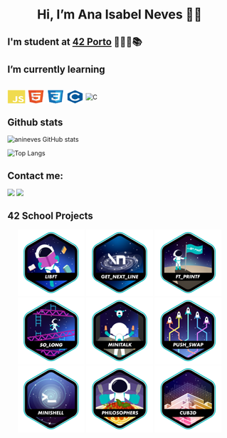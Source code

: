 <h1 align="center"> Hi, I’m Ana Isabel Neves 🙋‍♀️</h1>

## I'm student at [42 Porto](https://www.42porto.com/) 👨🏻‍💻📚 

 
## I’m currently learning

<div style="display: inline_block"><br>
<img align="center" alt="JavaScrip" height="30" width="40" src="https://raw.githubusercontent.com/devicons/devicon/master/icons/javascript/javascript-plain.svg">
  <img align="center" alt="HTML" height="30" width="40" src="https://raw.githubusercontent.com/devicons/devicon/master/icons/html5/html5-original.svg">
  <img align="center" alt="CSS" height="30" width="40" src="https://raw.githubusercontent.com/devicons/devicon/master/icons/css3/css3-original.svg">
  <img align="center" alt="C" height="30" width="40" src="https://raw.githubusercontent.com/devicons/devicon/master/icons/c/c-plain.svg">
 <img align="center" alt="C" height="30" width="40" src="https://raw.githubusercontent.com/devicons/devicon/master/icons/c++/c++-plain.svg">
</div>

## Github stats
![anineves GitHub stats](https://github-readme-stats.vercel.app/api?username=anineves&show_icons=true&theme=github_dark)

![Top Langs](https://github-readme-stats.vercel.app/api/top-langs/?username=anineves&layout=compact&theme=github_dark)

  
  ## Contact me:
 
<div> 

  <a href = "anineves@gmail.com"><img src="https://img.shields.io/badge/-Gmail-%23333?style=for-the-badge&logo=gmail&logoColor=white" target="_blank"></a>
  <a href="https://https://www.linkedin.com/in/ana-isabel-neves-5368b9159/a" target="_blank"><img src="https://img.shields.io/badge/-LinkedIn-%230077B5?style=for-the-badge&logo=linkedin&logoColor=white" target="_blank"></a> 
  
</div>

## 42 School Projects
<div align="center">

<a href="https://github.com/anineves/libft">![42 Badge](https://github.com/mcombeau/mcombeau/blob/main/42_badges/libfte.png)</a>
<a href="https://github.com/anineves/get_next_line">![42 Badge](https://github.com/mcombeau/mcombeau/blob/main/42_badges/get_next_linee.png)</a>
<a href="https://github.com/anineves/ft_printf">![42 Badge](https://github.com/mcombeau/mcombeau/blob/main/42_badges/ft_printfe.png)</a>
<a href="https://github.com/anineves/so_long">![42 Badge](https://github.com/mcombeau/mcombeau/blob/main/42_badges/so_longe.png)</a>
<a href="https://github.com/anineves/minitalk">![42 Badge](https://github.com/mcombeau/mcombeau/blob/main/42_badges/minitalke.png)</a>
<a href="https://github.com/anineves/push_swap">![42 Badge](https://github.com/mcombeau/mcombeau/blob/main/42_badges/push_swape.png)</a>
<a href="https://github.com/anineves/minishell">![42 Badge](https://github.com/mcombeau/mcombeau/blob/main/42_badges/minishelle.png)</a>
<a href="https://github.com/anineves/Philo">![42 Badge](https://github.com/mcombeau/mcombeau/blob/main/42_badges/philosopherse.png)</a>
<a href="https://github.com/anineves/cub3D">![42 Badge](https://github.com/mcombeau/mcombeau/blob/main/42_badges/cub3de.png)</a>



